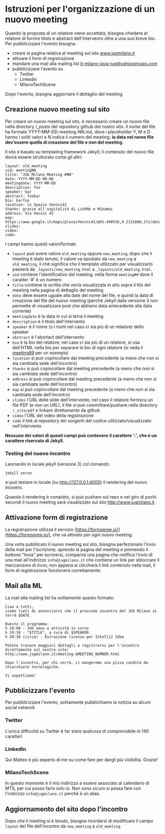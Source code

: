 # Istruzioni per l'organizzazione di un nuovo meeting

Quando la proposta di un relatore viene accettata, bisogna chiedere al relatore di fornire titolo e abstract dell'intervenro oltre a una suo breve bio.
Per pubblicizzare l'evento bisogna:
  * creare la pagina relativa al meeting sul sito www.jugmilano.it
  * attivare il form di registrazione
  * mandare una mail alla mailing list it-milano-java-jug@yahoogroups.com
  * pubblicizzare l'evento su
     * Twitter
     * Linkedin
     * MilanoTechScene

Dopo l'evento, bisogna aggiornare il dettaglio del meeting.

## Creazione nuovo meeting sul sito
Per creare un nuovo meeting sul sito, è necessario creare un nuovo file nella directory /_posts del repository github del nostro sito. Il nome del file ha formato YYYY-MM-DD-meeting-NN.md, dove i placeholder Y, M e D hanno i soliti valori e N indica il numero del meeting: **la data nel nome file dev'essere quella di creazione del file e non del meeting**.

Il sito è basato su templating framework Jekyll; il contenuto del nuovo file dovrà essere strutturato come gli altri:

```
layout: old_meeting
uid: meetingNN
title: "JUG Milano Meeting #NN"
date: YYYY-MM-DD 00:00
meetingdate: YYYY-MM-DD
description: foo
speaker: bar
abstract: foobar
bio: barfoo
location: lo Spazio Venini42
thanks: grazie all'ospitalità di LinkMe e Mikamai
address: Via Venini 42
map: https://www.google.it/maps/place/Venini42/@45.490556,9.2131888,17z/data=!3m1!4b1!4m5!3m4!1s0x4786c6de20e6362f:0xc95afb6f555f4ed6!8m2!3d45.490556!4d9.2153775
slides:
video:
code:
```
I campi hanno questi valori/formati:
  * `layout` può avere valore `old_meeting` oppure `new_meeting`; dopo che il meeting è stato tenuto, il valore va spostato da `new_meeting` a `old_meeting`, il ché significa che il template utilizzato per visualizzarlo passerà da `_layouts/new_meeting.html` a `_layouts/old_meeting.html`.
  * `uid` contiene l'identificativo del meeting, nella forma `meeting##` dove il caratter '#' è un numero
  * `title` contiene la scritta che verrà visualizzata in alto sopra il tito del meeting nella pagina di dettaglio del meeting
  * `date` deve essere uguale alla date del nome del file, e quindi la data di creazione del file del nuovo meeting (perché Jekyll dalla versione 3 non permette di visualizzare post che abbiano data antecedente alla data corrente)
  * `meetingdate` è la data in cui si terrà il meeting
  * `description` è il titolo dell'intervento
  * `speaker` è il nome (o i nomi nel caso ci sia più di un relatore) dello speaker
  * `abstract` è l'absrtact dell'intervento
  * `bio` è la bio del relatore; nel caso ci sia più di un relatore, si usa dell'HTML nella bio per separare le bio di ogni relatore (si veda il [meeting89](https://raw.githubusercontent.com/jugmilano/jugmilano.github.io/master/_posts/2017-03-01-meeting-89.md) per un esempio)
  * `location` si può copincollare dal meeting precedente (a meno che non si sia cambiata sede dell'incontro)
  * `thanks` si può copincollare dal meeting precedente (a meno che non si sia cambiata sede dell'incontro)
  * `address` si può copincollare dal meeting precedente (a meno che non si sia cambiata sede dell'incontro)
  * `map` si può copincollare dal meeting precedente (a meno che non si sia cambiata sede dell'incontro)
  * `slides` l'URL delle slide dell'intervento; nel caso il relatore fornisca un file PDF (e non un URL), il file si può committare/pushare nella directory `/_site/pdf` e linkare direttamente da github
  * `video` l'URL del video della registrazione
  * `code` il link al repository dei sorgenti del codice utilizzato/visualizzato nell'intervento

**Nessuno dei valori di questi campi può contenere il carattere ':', che è un carattere riservato di Jekyll.**

### Testing del nuovo incontro
Lanciando in locale jekyll (versione 3) col comando

```
jekyll serve
```

si può testare in locale (su http://127.0.0.1:4000) il rendering del nuovo incontro.

Quando il rendering è completo, si può pushare sul repo e nel giro di pochi secondi il nuovo meeting sarà visualizzato sul sito http://www.jugmilano.it .

## Attivazione form di registrazione
La registrazione utilizza il servizio [https://formspree.io/](https://formspree.io/), che va attivato per ogni nuovo meeting.

Una volta pubblicato il nuovo meeting sul sito, bisogna perfezionare l'invio della mail per l'iscrizione; aprendo la pagina del meeting e premendo il bottone "Invia" per iscriversi, comparirà una pagina che notifica l'invio di una mail all'indirizzo `info@jugmilano.it` che contiene un link per sbloccare il meccanismo di invio; non appena si cliccherà il link contenuto nella mail, il form di registrazione funzionerà correttamente.

## Mail alla ML

La mail alla mailing list ha solitamente questo formato:


    Ciao a tutti,
    siamo lieti di annunciarvi che il prossimo incontro del JUG Milano si terrà $DATE.

    Questo il programma:
    h 19:00 - JUG news e attività in corso
    h 19:10 - "$TITLE", a cura di $SPEAKER
    h 20:30 (circa) - Estrazione licenza per IntelliJ Idea

    Potete trovare maggiori dettagli e registrarvi per l'incontro direttamente sul nostro sito:
    http://www.jugmilano.it/meeting-$MEETING_NUMBER.html

    Dopo l'incontro, per chi vorrà, ci mangeremo una pizza condita da chiacchiere tecnologiche.

    Vi aspettiamo!


## Pubblicizzare l'evento
Per pubblicizzare l'evento, solitamente pubblichiamo la notizia au alcuni social network

### Twitter
L'unica difficoltà su Twitter è far stare qualcosa di comprensibile in 140 caratteri

### LinkedIn
Qui Matteo è più esperto di me su come fare per dargli più visibilita. Grazie!

### MilanoTechScene
In questo momento è il mio indirizzo a essere associato al calendario di MTS, per cui posso farlo solo io. Non sono sicuro si possa fare con l'indirizzo `info@jugmilano.it` perché è un alias.

## Aggiornamento del sito dopo l'incontro
Dopo che il meeting si è tenuto, bisogna ricordarsi di modificare il campo `layout` del file dell'incontro da `new_meeting` a `old_meeting`.

